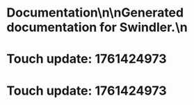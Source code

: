 # Documentation\n\nGenerated documentation for Swindler.\n

# Touch update: 1761424973

# Touch update: 1761424973
